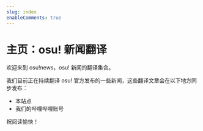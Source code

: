 ```yaml
---
slug: index
enableComments: true
---
```


# 主页：osu! 新闻翻译

欢迎来到 osu!news，osu! 新闻的翻译集合。

我们目前正在持续翻译 osu! 官方发布的一些新闻，这些翻译文章会在以下地方同步发布：

- 本站点
- 我们的哔哩哔哩账号

祝阅读愉快！

<!-- truncate -->